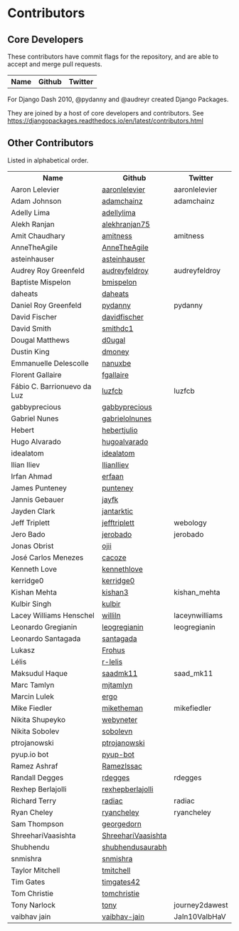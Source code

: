 # Contributors

## Core Developers

These contributors have commit flags for the repository, and are able to
accept and merge pull requests.

<table>
  <tr>
    <th>Name</th>
    <th>Github</th>
    <th>Twitter</th>
  </tr>
</table>

For Django Dash 2010, @pydanny and @audreyr created Django Packages.

They are joined by a host of core developers and contributors. See https://djangopackages.readthedocs.io/en/latest/contributors.html

## Other Contributors

Listed in alphabetical order.

<table>
  <tr>
    <th>Name</th>
    <th>Github</th>
    <th>Twitter</th>
  </tr>
  <tr>
    <td>Aaron Lelevier</td>
    <td>
      <a href="https://github.com/aaronlelevier">aaronlelevier</a>
    </td>
    <td>aaronlelevier</td>
  </tr>
  <tr>
    <td>Adam Johnson</td>
    <td>
      <a href="https://github.com/adamchainz">adamchainz</a>
    </td>
    <td>adamchainz</td>
  </tr>
  <tr>
    <td>Adelly Lima</td>
    <td>
      <a href="https://github.com/adellylima">adellylima</a>
    </td>
    <td></td>
  </tr>
  <tr>
    <td>Alekh Ranjan</td>
    <td>
      <a href="https://github.com/alekhranjan75">alekhranjan75</a>
    </td>
    <td></td>
  </tr>
  <tr>
    <td>Amit Chaudhary</td>
    <td>
      <a href="https://github.com/amitness">amitness</a>
    </td>
    <td>amitness</td>
  </tr>
  <tr>
    <td>AnneTheAgile</td>
    <td>
      <a href="https://github.com/AnneTheAgile">AnneTheAgile</a>
    </td>
    <td></td>
  </tr>
  <tr>
    <td>asteinhauser</td>
    <td>
      <a href="https://github.com/asteinhauser">asteinhauser</a>
    </td>
    <td></td>
  </tr>
  <tr>
    <td>Audrey Roy Greenfeld</td>
    <td>
      <a href="https://github.com/audreyfeldroy">audreyfeldroy</a>
    </td>
    <td>audreyfeldroy</td>
  </tr>
  <tr>
    <td>Baptiste Mispelon</td>
    <td>
      <a href="https://github.com/bmispelon">bmispelon</a>
    </td>
    <td></td>
  </tr>
  <tr>
    <td>daheats</td>
    <td>
      <a href="https://github.com/daheats">daheats</a>
    </td>
    <td></td>
  </tr>
  <tr>
    <td>Daniel Roy Greenfeld</td>
    <td>
      <a href="https://github.com/pydanny">pydanny</a>
    </td>
    <td>pydanny</td>
  </tr>
  <tr>
    <td>David Fischer</td>
    <td>
      <a href="https://github.com/davidfischer">davidfischer</a>
    </td>
    <td></td>
  </tr>
  <tr>
    <td>David Smith</td>
    <td>
      <a href="https://github.com/smithdc1">smithdc1</a>
    </td>
    <td></td>
  </tr>
  <tr>
    <td>Dougal Matthews</td>
    <td>
      <a href="https://github.com/d0ugal">d0ugal</a>
    </td>
    <td></td>
  </tr>
  <tr>
    <td>Dustin King</td>
    <td>
      <a href="https://github.com/dmoney">dmoney</a>
    </td>
    <td></td>
  </tr>
  <tr>
    <td>Emmanuelle Delescolle</td>
    <td>
      <a href="https://github.com/nanuxbe">nanuxbe</a>
    </td>
    <td></td>
  </tr>
  <tr>
    <td>Florent Gallaire</td>
    <td>
      <a href="https://github.com/fgallaire">fgallaire</a>
    </td>
    <td></td>
  </tr>
  <tr>
    <td>Fábio C. Barrionuevo da Luz</td>
    <td>
      <a href="https://github.com/luzfcb">luzfcb</a>
    </td>
    <td>luzfcb</td>
  </tr>
  <tr>
    <td>gabbyprecious</td>
    <td>
      <a href="https://github.com/gabbyprecious">gabbyprecious</a>
    </td>
    <td></td>
  </tr>
  <tr>
    <td>Gabriel Nunes</td>
    <td>
      <a href="https://github.com/gabrielolnunes">gabrielolnunes</a>
    </td>
    <td></td>
  </tr>
  <tr>
    <td>Hebert</td>
    <td>
      <a href="https://github.com/hebertjulio">hebertjulio</a>
    </td>
    <td></td>
  </tr>
  <tr>
    <td>Hugo Alvarado</td>
    <td>
      <a href="https://github.com/hugoalvarado">hugoalvarado</a>
    </td>
    <td></td>
  </tr>
  <tr>
    <td>idealatom</td>
    <td>
      <a href="https://github.com/idealatom">idealatom</a>
    </td>
    <td></td>
  </tr>
  <tr>
    <td>Ilian Iliev</td>
    <td>
      <a href="https://github.com/IlianIliev">IlianIliev</a>
    </td>
    <td></td>
  </tr>
  <tr>
    <td>Irfan Ahmad</td>
    <td>
      <a href="https://github.com/erfaan">erfaan</a>
    </td>
    <td></td>
  </tr>
  <tr>
    <td>James Punteney</td>
    <td>
      <a href="https://github.com/punteney">punteney</a>
    </td>
    <td></td>
  </tr>
  <tr>
    <td>Jannis Gebauer</td>
    <td>
      <a href="https://github.com/jayfk">jayfk</a>
    </td>
    <td></td>
  </tr>
  <tr>
    <td>Jayden Clark</td>
    <td>
      <a href="https://github.com/jantarktic">jantarktic</a>
    </td>
    <td></td>
  </tr>
  <tr>
    <td>Jeff Triplett</td>
    <td>
      <a href="https://github.com/jefftriplett">jefftriplett</a>
    </td>
    <td>webology</td>
  </tr>
  <tr>
    <td>Jero Bado</td>
    <td>
      <a href="https://github.com/jerobado">jerobado</a>
    </td>
    <td>jerobado</td>
  </tr>
  <tr>
    <td>Jonas Obrist</td>
    <td>
      <a href="https://github.com/ojii">ojii</a>
    </td>
    <td></td>
  </tr>
  <tr>
    <td>José Carlos Menezes</td>
    <td>
      <a href="https://github.com/cacoze">cacoze</a>
    </td>
    <td></td>
  </tr>
  <tr>
    <td>Kenneth Love</td>
    <td>
      <a href="https://github.com/kennethlove">kennethlove</a>
    </td>
    <td></td>
  </tr>
  <tr>
    <td>kerridge0</td>
    <td>
      <a href="https://github.com/kerridge0">kerridge0</a>
    </td>
    <td></td>
  </tr>
  <tr>
    <td>Kishan Mehta</td>
    <td>
      <a href="https://github.com/kishan3">kishan3</a>
    </td>
    <td>kishan_mehta</td>
  </tr>
  <tr>
    <td>Kulbir Singh</td>
    <td>
      <a href="https://github.com/kulbir">kulbir</a>
    </td>
    <td></td>
  </tr>
  <tr>
    <td>Lacey Williams Henschel</td>
    <td>
      <a href="https://github.com/williln">williln</a>
    </td>
    <td>laceynwilliams</td>
  </tr>
  <tr>
    <td>Leonardo Gregianin</td>
    <td>
      <a href="https://github.com/leogregianin">leogregianin</a>
    </td>
    <td>leogregianin</td>
  </tr>
  <tr>
    <td>Leonardo Santagada</td>
    <td>
      <a href="https://github.com/santagada">santagada</a>
    </td>
    <td></td>
  </tr>
  <tr>
    <td>Lukasz</td>
    <td>
      <a href="https://github.com/Frohus">Frohus</a>
    </td>
    <td></td>
  </tr>
  <tr>
    <td>Lélis</td>
    <td>
      <a href="https://github.com/r-lelis">r-lelis</a>
    </td>
    <td></td>
  </tr>
  <tr>
    <td>Maksudul Haque</td>
    <td>
      <a href="https://github.com/saadmk11">saadmk11</a>
    </td>
    <td>saad_mk11</td>
  </tr>
  <tr>
    <td>Marc Tamlyn</td>
    <td>
      <a href="https://github.com/mjtamlyn">mjtamlyn</a>
    </td>
    <td></td>
  </tr>
  <tr>
    <td>Marcin Lulek</td>
    <td>
      <a href="https://github.com/ergo">ergo</a>
    </td>
    <td></td>
  </tr>
  <tr>
    <td>Mike Fiedler</td>
    <td>
      <a href="https://github.com/miketheman">miketheman</a>
    </td>
    <td>mikefiedler</td>
  </tr>
  <tr>
    <td>Nikita Shupeyko</td>
    <td>
      <a href="https://github.com/webyneter">webyneter</a>
    </td>
    <td></td>
  </tr>
  <tr>
    <td>Nikita Sobolev</td>
    <td>
      <a href="https://github.com/sobolevn">sobolevn</a>
    </td>
    <td></td>
  </tr>
  <tr>
    <td>ptrojanowski</td>
    <td>
      <a href="https://github.com/ptrojanowski">ptrojanowski</a>
    </td>
    <td></td>
  </tr>
  <tr>
    <td>pyup.io bot</td>
    <td>
      <a href="https://github.com/pyup-bot">pyup-bot</a>
    </td>
    <td></td>
  </tr>
  <tr>
    <td>Ramez Ashraf</td>
    <td>
      <a href="https://github.com/RamezIssac">RamezIssac</a>
    </td>
    <td></td>
  </tr>
  <tr>
    <td>Randall Degges</td>
    <td>
      <a href="https://github.com/rdegges">rdegges</a>
    </td>
    <td>rdegges</td>
  </tr>
  <tr>
    <td>Rexhep Berlajolli</td>
    <td>
      <a href="https://github.com/rexhepberlajolli">rexhepberlajolli</a>
    </td>
    <td></td>
  </tr>
  <tr>
    <td>Richard Terry</td>
    <td>
      <a href="https://github.com/radiac">radiac</a>
    </td>
    <td>radiac</td>
  </tr>
  <tr>
    <td>Ryan Cheley</td>
    <td>
      <a href="https://github.com/ryancheley">ryancheley</a>
    </td>
    <td>ryancheley</td>
  </tr>
  <tr>
    <td>Sam Thompson</td>
    <td>
      <a href="https://github.com/georgedorn">georgedorn</a>
    </td>
    <td></td>
  </tr>
  <tr>
    <td>ShreehariVaasishta</td>
    <td>
      <a href="https://github.com/ShreehariVaasishta">ShreehariVaasishta</a>
    </td>
    <td></td>
  </tr>
  <tr>
    <td>Shubhendu</td>
    <td>
      <a href="https://github.com/shubhendusaurabh">shubhendusaurabh</a>
    </td>
    <td></td>
  </tr>
  <tr>
    <td>snmishra</td>
    <td>
      <a href="https://github.com/snmishra">snmishra</a>
    </td>
    <td></td>
  </tr>
  <tr>
    <td>Taylor Mitchell</td>
    <td>
      <a href="https://github.com/tmitchell">tmitchell</a>
    </td>
    <td></td>
  </tr>
  <tr>
    <td>Tim Gates</td>
    <td>
      <a href="https://github.com/timgates42">timgates42</a>
    </td>
    <td></td>
  </tr>
  <tr>
    <td>Tom Christie</td>
    <td>
      <a href="https://github.com/tomchristie">tomchristie</a>
    </td>
    <td></td>
  </tr>
  <tr>
    <td>Tony Narlock</td>
    <td>
      <a href="https://github.com/tony">tony</a>
    </td>
    <td>journey2dawest</td>
  </tr>
  <tr>
    <td>vaibhav jain</td>
    <td>
      <a href="https://github.com/vaibhav-jain">vaibhav-jain</a>
    </td>
    <td>JaIn10VaIbHaV</td>
  </tr>
</table>
